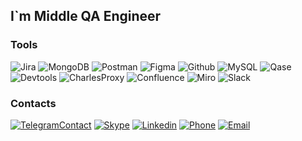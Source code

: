 ## I`m Middle QA Engineer 

### Tools
![Jira](https://img.shields.io/badge/-Jira-474a50?style=for-the-badge&logo=Jira&logoColor=1F5FF6)
![MongoDB](https://img.shields.io/badge/-mongodb-474a50?style=for-the-badge&logo=Mongodb)
![Postman](https://img.shields.io/badge/-Postman-474a50?style=for-the-badge&logo=Postman)
![Figma](https://img.shields.io/badge/-Figma-474a50?style=for-the-badge&logo=Figma&logoColor=ED2128)
![Github](https://img.shields.io/badge/-Github-474a50?style=for-the-badge&logo=Github&logoColor=211F1F)
![MySQL](https://img.shields.io/badge/-MySQL-474a50?style=for-the-badge&logo=MySQL&logoColor=00758F)
![Qase](https://img.shields.io/badge/-Qase-474a50?style=for-the-badge&logo=Qase)
![Devtools](https://img.shields.io/badge/-Devtools-474a50?style=for-the-badge&logo=googlechrome&logoColor=A6A6AB)
![CharlesProxy](https://img.shields.io/badge/-CharlesProxy-474a50?style=for-the-badge&logo=Charlesproxy&logoColor=A6A6AB)
![Confluence](https://img.shields.io/badge/-Confluence-474a50?style=for-the-badge&logo=Confluence&logoColor=3BE5C9)
![Miro](https://img.shields.io/badge/-Miro-474a50?style=for-the-badge&logo=Miro)
![Slack](https://img.shields.io/badge/-Slack-474a50?style=for-the-badge&logo=Slack)

### Contacts
[![TelegramContact](https://img.shields.io/badge/-Telegram-474a50?style=for-the-badge&logo=Telegram)](https://t.me/IVCHENKODENYS)
[![Skype](https://img.shields.io/badge/-Skype-474a50?style=for-the-badge&logo=Skype)](https://join.skype.com/invite/b8xmNwyNfzEo)
[![Linkedin](https://img.shields.io/badge/-Linkedin-474a50?style=for-the-badge&logo=LinkedIn&logoColor=007bb6)](https://www.linkedin.com/in/denys-ivchenko)
[![Phone](https://img.shields.io/badge/-+380982764886-474a50?style=flat-square&logo)](tel:+380982764886)
[![Email](https://img.shields.io/badge/-ltysdr10004@gmail.com-474a50?style=flat-square&logo)](mailto:ltysdr10004@gmail.com)